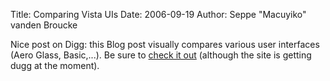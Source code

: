 Title: Comparing Vista UIs
Date: 2006-09-19
Author: Seppe "Macuyiko" vanden Broucke

Nice post on Digg: this Blog post visually compares various user interfaces (Aero Glass, Basic,...). Be sure to [check it out](http://www.istartedsomething.com/20060919/vista-choose-own-adventure-ui/) (although the site is getting dugg at the moment). 
